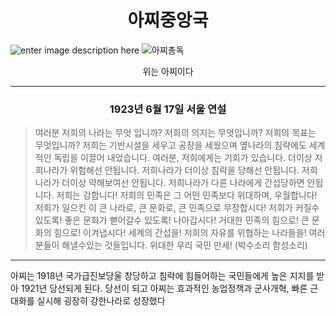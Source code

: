 ﻿<h1> <center> 아찌중앙국
 </h1> </center>
 

![enter image description here](https://media.discordapp.net/attachments/1072451156640546886/1120343292740112476/76_20230618205326.png)
![아찌총독](https://media.discordapp.net/attachments/1072451156640546886/1120334164634386432/azzi.png)

<center> 위는 아찌이다

---

<h3> <center> 1923년 6월 17일 서울 연설</h3> </center>

> 여러분 저희의 나라는 무엇 입니까?
> 저희의 의지는 무엇입니까?
> 저희의 목표는 무엇입니까?
> 저희는 기반시설을 세우고 공장을 세웠으며
> 옆나라의 침략에도 세계적인 독립을 이끌어 내었습니다.
> 여러분, 저희에게는 기회가 있습니다.
> 더이상 저희나라가 위험해선 안됩니다.
> 저희나라가 더이상 침략을 당해선 안됩니다.
> 저희나라가 더이상 약해보여선 안됩니다.
> 저희나라가 다른 나라에게 간섭당하면 안됩니다.
> 저희는 강합니다!
> 저희의 민족은 그 어떤 민족보다 위대하며, 우월합니다!
> 저희가 일으킨 이 큰 나라로, 큰 문화로, 큰 민족으로
> 무장합시다! 
> 저희가 커질수있도록! 좋은 문화가 뻗어갈수 있도록!
> 나아갑시다! 
> 거대한 민족의 힘으로! 큰 문화의 힘으로!
> 이겨냅시다!
> 세계의 간섭을! 저희의 자유를 위협하는 나라들을!
> 여러분들이 해낼수있는 것들입니다.
> 위대한 우리 국민 만세!
> (박수소리 함성소리)

---
아찌는 1918년 국가급진보당울 창당하고 침략에 힘들어하는 국민들에게 높은 지지를 받아 1921년 당선되게 된다. 당선이 되고 아찌는 효과적인 농업정책과 군사개혁, 빠른 근대화를 실시해 굉장히 강한나라로 성장했다


